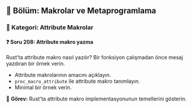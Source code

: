 ## 📘 Bölüm: Makrolar ve Metaprogramlama  
### 🔹 Kategori: Attribute Makrolar  
#### ❓ Soru 208: Attribute makro yazma

Rust'ta attribute makro nasıl yazılır? Bir fonksiyon çalışmadan önce mesaj yazdıran bir örnek verin.

- Attribute makrolarının amacını açıklayın.
- `proc_macro_attribute` ile attribute makro tanımlayın.
- Minimal bir örnek verin.

🔧 **Görev:** Rust'ta attribute makro implementasyonunun temellerini gösterin.
